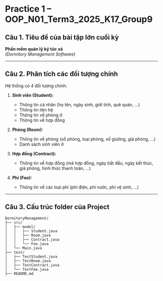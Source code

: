 # Practice 1 – OOP_N01_Term3_2025_K17_Group9

## Câu 1. Tiêu đề của bài tập lớn cuối kỳ

**Phần mềm quản lý ký túc xá**  
*(Dormitory Management Software)*

---

## Câu 2. Phân tích các đối tượng chính

Hệ thống có 4 đối tượng chính:

1. **Sinh viên (Student):**
   - Thông tin cá nhân (họ tên, ngày sinh, giới tính, quê quán, ...)
   - Thông tin liên hệ
   - Thông tin về phòng ở
   - Thông tin về hợp đồng

2. **Phòng (Room):**
   - Thông tin về phòng (số phòng, loại phòng, số giường, giá phòng, ...)
   - Danh sách sinh viên ở

3. **Hợp đồng (Contract):**
   - Thông tin về hợp đồng (mã hợp đồng, ngày bắt đầu, ngày kết thúc, giá phòng, hình thức thanh toán, ...)

4. **Phí (Fee):**
   - Thông tin về các loại phí (phí điện, phí nước, phí vệ sinh, ...)

---

## Câu 3. Cấu trúc folder của Project

```plaintext
DormitoryManagement/
├── src/
│   ├── model/
│   │   ├── Student.java
│   │   ├── Room.java
│   │   ├── Contract.java
│   │   └── Fee.java
│   └── Main.java
├── test/
│   ├── TestStudent.java
│   ├── TestRoom.java
│   ├── TestContract.java
│   └── TestFee.java
├── README.md
